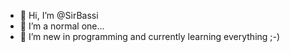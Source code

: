 - 👋 Hi, I’m @SirBassi
- 👀 I’m a normal one...
- 🌱 I’m new in programming and currently learning everything ;-)
